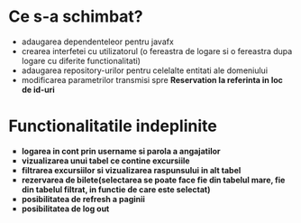 # Ce s-a schimbat?
- adaugarea dependenteleor pentru javafx
- crearea interfetei cu utilizatorul (o fereastra de logare si o fereastra dupa logare cu diferite functionalitati)
- adaugarea repository-urilor pentru celelalte entitati ale domeniului
- modificarea parametrilor transmisi spre <strong>Reservation</string> la referinta in loc de id-uri
# Functionalitatile indeplinite
<ul style="list-style-type:square">
   <li> logarea in cont prin username si parola a angajatilor</li>
  <li> vizualizarea unui tabel ce contine excursiile</li>
  <li> filtrarea excursiilor si vizualizarea raspunsului in alt tabel</li>
  <li> rezervarea de bilete(selectarea se poate face fie din tabelul mare, fie din tabelul filtrat, in functie de care este selectat)
  </li>
  <li> posibilitatea de refresh a paginii</li>
  <li> posibilitatea de log out</li>


</ul>
